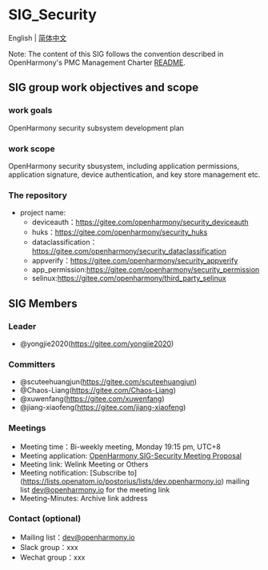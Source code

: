 # SIG_Security
English | [简体中文](./sig_security_cn.md)

Note: The content of this SIG follows the convention described in OpenHarmony's PMC Management Charter [README](/zh/pmc.md).

## SIG group work objectives and scope

### work goals
OpenHarmony security subsystem development plan

### work scope
OpenHarmony security sbusystem, including application permissions, application signature, device authentication, and key store management etc.

### The repository
- project name:
  - deviceauth：https://gitee.com/openharmony/security_deviceauth
  - huks：https://gitee.com/openharmony/security_huks
  - dataclassification：https://gitee.com/openharmony/security_dataclassification
  - appverify：https://gitee.com/openharmony/security_appverify
  - app_permission:https://gitee.com/openharmony/security_permission
  - selinux:https://gitee.com/openharmony/third_party_selinux


## SIG Members

### Leader
- @yongjie2020(https://gitee.com/yongjie2020)

### Committers
- @scuteehuangjun(https://gitee.com/scuteehuangjun)
- @Chaos-Liang(https://gitee.com/Chaos-Liang)
- @xuwenfang(https://gitee.com/xuwenfang)
- @jiang-xiaofeng(https://gitee.com/jiang-xiaofeng)

 ### Meetings
- Meeting time：Bi-weekly meeting, Monday 19:15 pm, UTC+8
- Meeting application: [OpenHarmony SIG-Security Meeting Proposal](https://shimo.im/sheets/g69CCHwg3QhTDVQc/MODOC)
- Meeting link: Welink Meeting or Others
- Meeting notification: [Subscribe to] (https://lists.openatom.io/postorius/lists/dev.openharmony.io) mailing list dev@openharmony.io for the meeting link
- Meeting-Minutes: Archive link address

### Contact (optional)

- Mailing list：dev@openharmony.io
- Slack group：xxx
- Wechat group：xxx
